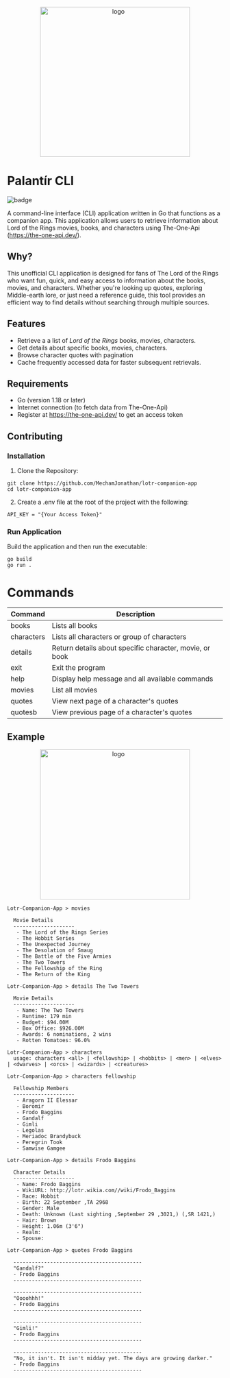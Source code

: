 <p align="center">
  <img src="https://github.com/MechamJonathan/lotr-companion-app/blob/main/img/Palantir.png" width="350" title="logo">
</p>

# Palantír CLI

![badge](https://github.com/MechamJonathan/lotr-companion-app/actions/workflows/ci.yml/badge.svg?event=pull_request)

A command-line interface (CLI) application written in Go that functions as a companion app. This application allows users to retrieve information about Lord of the Rings movies, books, and characters using The-One-Api (https://the-one-api.dev/).

## Why?
This unofficial CLI application is designed for fans of The Lord of the Rings who want fun, quick, and easy access to information about the books, movies, and characters. Whether you're looking up quotes, exploring Middle-earth lore, or just need a reference guide, this tool provides an efficient way to find details without searching through multiple sources.

## Features 
- Retrieve a a list of _Lord of the Rings_ books, movies, characters.
- Get details about specific books, movies, characters.
- Browse character quotes with pagination
- Cache frequently accessed data for faster subsequent retrievals.

## Requirements
- Go (version 1.18 or later)
- Internet connection (to fetch data from The-One-Api)
- Register at https://the-one-api.dev/ to get an access token

## Contributing
### Installation 
1. Clone the Repository:
```
git clone https://github.com/MechamJonathan/lotr-companion-app
cd lotr-companion-app
```
2. Create a .env file at the root of the project with the following:
```
API_KEY = "{Your Access Token}"
```

### Run Application
Build the application and then run the executable:
```
go build
go run .
```
# Commands

| Command     | Description                                        |
| ----------- | -----------                                        |
| books       | Lists all books                                    |
| characters  | Lists all characters or group of characters        |
| details     | Return details about specific character, movie, or book     |
| exit        | Exit the program                                   |
| help        | Display help message and all available commands    |
| movies      | List all movies                                    |
| quotes      | View next page of a character's quotes             |
| quotesb     | View previous page of a character's quotes         |

## Example
<p align="center">
  <img src="https://github.com/MechamJonathan/lotr-companion-app/blob/main/img/Palantir.png" width="350" title="logo">
</p>




```
Lotr-Companion-App > movies

  Movie Details       
  --------------------
   - The Lord of the Rings Series
   - The Hobbit Series
   - The Unexpected Journey
   - The Desolation of Smaug
   - The Battle of the Five Armies
   - The Two Towers
   - The Fellowship of the Ring
   - The Return of the King

Lotr-Companion-App > details The Two Towers

  Movie Details       
  --------------------
   - Name: The Two Towers
   - Runtime: 179 min
   - Budget: $94.00M
   - Box Office: $926.00M
   - Awards: 6 nominations, 2 wins
   - Rotten Tomatoes: 96.0%

Lotr-Companion-App > characters
  usage: characters <all> | <fellowship> | <hobbits> | <men> | <elves> | <dwarves> | <orcs> | <wizards> | <creatures>

Lotr-Companion-App > characters fellowship

  Fellowship Members  
  --------------------
   - Aragorn II Elessar
   - Boromir
   - Frodo Baggins
   - Gandalf
   - Gimli
   - Legolas
   - Meriadoc Brandybuck
   - Peregrin Took
   - Samwise Gamgee

Lotr-Companion-App > details Frodo Baggins

  Character Details   
  --------------------
   - Name: Frodo Baggins
   - WikiURL: http://lotr.wikia.com//wiki/Frodo_Baggins
   - Race: Hobbit
   - Birth: 22 September ,TA 2968
   - Gender: Male
   - Death: Unknown (Last sighting ,September 29 ,3021,) (,SR 1421,)
   - Hair: Brown
   - Height: 1.06m (3'6")
   - Realm: 
   - Spouse:

Lotr-Companion-App > quotes Frodo Baggins

  ------------------------------------------
  "Gandalf?"
  - Frodo Baggins
  ------------------------------------------
  
  ------------------------------------------
  "Oooohhh!"
  - Frodo Baggins
  ------------------------------------------
  
  ------------------------------------------
  "Gimli!"
  - Frodo Baggins
  ------------------------------------------
  
  ------------------------------------------
  "No, it isn't. It isn't midday yet. The days are growing darker."
  - Frodo Baggins
  ------------------------------------------

```
